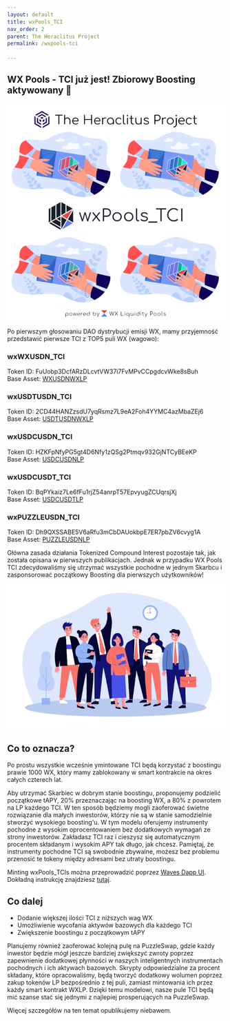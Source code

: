```yaml
---
layout: default
title: wxPools_TCI
nav_order: 2
parent: The Heraclitus Project
permalink: /wxpools-tci

---
```

## WX Pools - TCI już jest! Zbiorowy Boosting aktywowany 🚀

![](/images/wxpools-tci-01.png)

Po pierwszym głosowaniu DAO dystrybucji emisji WX, mamy przyjemność przedstawić pierwsze TCI z TOP5 puli WX (wagowo):

### wxWXUSDN_TCI
Token ID: FuUobp3DcfARzDLcvtVW37i7FvMPvCCpgdcvWke8sBuh \
Base Asset: [WXUSDNWXLP](https://wavescap.com/asset/WXUSDNWXLP)

### wxUSDTUSDN_TCI
Token ID: 2CD44HANZzsdU7yqRsmz7L9eA2Foh4YYMC4azMbaZEj6 \
Base Asset: [USDTUSDNWXLP](https://wavescap.com/asset/USDTUSDNWXLP)

### wxUSDCUSDN_TCI
Token ID: HZKFpNfyPG5gt4D6Nfy1zQSg2Ptmqv932GjNTCyBEeKP \
Base Asset: [USDCUSDNLP](https://wscan.io/EK6N7S38xbtBT3SxAqoGdDLCiX6rojX6G169CnSyuE5)

### wxUSDCUSDT_TCI
Token ID: BqPYkaiz7Le6fFu1rjZ54anrpT57EpvyugZCUqrsjXj \
Base Asset: [USDCUSDTLP](https://wscan.io/EPhdEfmQaNcHyvDmRGhnLhgcJtKZ2a4k3ZBmKWtAEWyH)

### wxPUZZLEUSDN_TCI
Token ID: Dh9QXSSABE5V6aRfu3mCbDAUokbpE7ER7pbZV6cvyg1A \
Base Asset: [PUZZLEUSDNLP](https://wscan.io/E8zHu33GfcNyGLypX77gZiUXfvuZQeaYmiEfsy7VYNwP)

Główna zasada działania Tokenized Compound Interest pozostaje tak, jak została opisana w pierwszych publikacjach. Jednak w przypadku WX Pools TCI zdecydowaliśmy się utrzymać wszystkie pochodne w jednym Skarbcu i zasponsorować początkowy Boosting dla pierwszych użytkowników!

![](/images/wxpools-tci-02.png)

## Co to oznacza?
Po prostu wszystkie wcześnie ymintowane TCI będą korzystać z boostingu prawie 1000 WX, który mamy zablokowany w smart kontrakcie na okres całych czterech lat.

Aby utrzymać Skarbiec w dobrym stanie boostingu, proponujemy podzielić początkowe tAPY, 20% przeznaczając na boosting WX, a 80% z powrotem na LP każdego TCI. W ten sposób będziemy mogli zaoferować świetne rozwiązanie dla małych inwestorów, którzy nie są w stanie samodzielnie stworzyć wysokiego boosting'u. W tym modelu oferujemy instrumenty pochodne z wysokim oprocentowaniem bez dodatkowych wymagań ze strony inwestorów. Zakładasz TCI raz i cieszysz się automatycznym procentem składanym i wysokim APY tak długo, jak chcesz. Pamiętaj, że instrumenty pochodne TCI są swobodnie zbywalne, możesz bez problemu przenosić te tokeny między adresami bez utraty boostingu.

Minting wxPools_TCIs można przeprowadzić poprzez [Waves Dapp UI](https://waves-dapp.com/3PQV9AUMU36fdDYMmMZw6urSYG3BuMahQuk).
Dokładną instrukcję znajdziesz [tutaj](https://wxpl.club/collective-boosting#jak-mintowa%C4%87-tci-i-skorzysta%C4%87-z-collective-boosting).

## Co dalej
- Dodanie większej ilości TCI z niższych wag WX
- Umożliwienie wycofania aktywów bazowych dla każdego TCI
- Zwiększenie boostingu z początkowym tAPY

Planujemy również zaoferować kolejną pulę na PuzzleSwap, gdzie każdy inwestor będzie mógł jeszcze bardziej zwiększyć zwroty poprzez zapewnienie dodatkowej płynności w naszych inteligentnych instrumentach pochodnych i ich aktywach bazowych. Skrypty odpowiedzialne za procent składany, które opracowaliśmy, będą tworzyć dodatkowy wolumen poprzez zakup tokenów LP bezpośrednio z tej puli, zamiast mintowania ich przez każdy smart kontrakt WXLP. Dzięki temu modelowi, nasze pule TCI będą mić szanse stać się jednymi z najlepiej prosperujących na PuzzleSwap.

Więcej szczegółów na ten temat opublikujemy niebawem.

